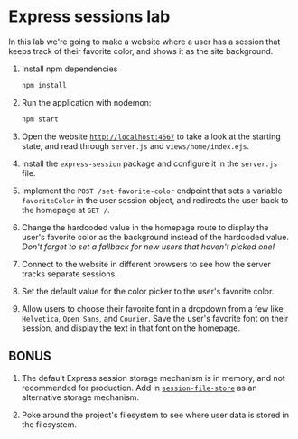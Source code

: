 # Express sessions lab

In this lab we're going to make a website where a user has a session that keeps
track of their favorite color, and shows it as the site background.

1.  Install npm dependencies

    ```bash
    npm install
    ```

1.  Run the application with nodemon:

    ```bash
    npm start
    ```

1.  Open the website [`http://localhost:4567`](http://localhost:4567) to take a look at the starting state, and read through
    `server.js` and `views/home/index.ejs`.

1.  Install the `express-session` package and configure it in the `server.js` file.

1.  Implement the `POST /set-favorite-color` endpoint that sets a variable
    `favoriteColor` in the user session object, and redirects the user back to the homepage
    at `GET /`.

1.  Change the hardcoded value in the homepage route to display the user's favorite
    color as the background instead of the hardcoded value. _Don't forget to set
    a fallback for new users that haven't picked one!_

1.  Connect to the website in different browsers to see how the server tracks separate
    sessions.

1.  Set the default value for the color picker to the user's favorite color.

1.  Allow users to choose their favorite font in a dropdown from a few like `Helvetica`, `Open Sans`, and `Courier`. Save the user's favorite font on their session, and display the text in that font on the homepage.

## BONUS

1.  The default Express session storage mechanism is in memory, and not recommended
    for production. Add in [`session-file-store`](https://www.npmjs.com/package/session-file-store)
    as an alternative storage mechanism.

1.  Poke around the project's filesystem to see where user data is stored in the filesystem.
